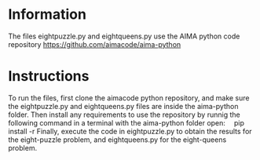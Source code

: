# Information
The files eightpuzzle.py and eightqueens.py use the AIMA python code repository https://github.com/aimacode/aima-python

# Instructions
To run the files, first clone the aimacode python repository, and make sure the eightpuzzle.py and eightqueens.py files are inside the aima-python folder.
Then install any requirements to use the repository by runnig the following command in a terminal with the aima-python folder open:
&emsp;pip install -r
Finally, execute the code in eightpuzzle.py to obtain the results for the eight-puzzle problem, and eightqueens.py for the eight-queens problem.